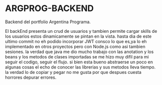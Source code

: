 # ARGPROG-BACKEND
Backend del portfolio Argentina Programa.

El backEnd presenta un crud de usuarios y tambien permite cargar skills de los usuarios estos dinamicamente se pintan en la vista.
hasta dia de este ultimo commit no eh podido incorporar JWT consco lo que es,ya lo eh implementado en otros proyectos pero con Node.js
como asi tambien sesiones. la verdad que java me dio mucho trabajo con las anotation y los beans y los metodos de clases
importadas se me hizo muy difil para mi seguir el codigo, seguir el flujo. si bien esta bueno abstraerse un poco en algunas
cosas el echo de conocer las librerias y sus metodos lleva tiempo. la verdad lo de copiar y pegar no me gusta por que despues
cuesta horrores depurar errores. 




